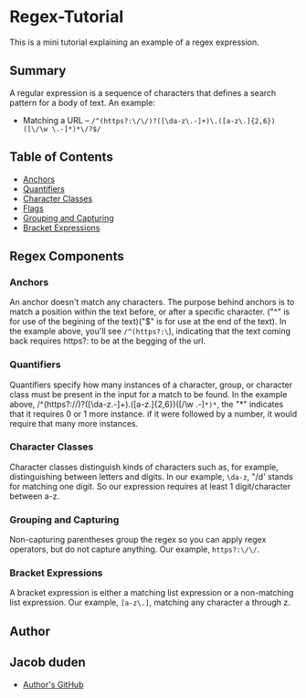 # Regex-Tutorial

This is a mini tutorial explaining an example of a regex expression.

## Summary

A regular expression is a sequence of characters that defines a search pattern for a body of text.
An example:
* Matching a URL &ndash; `/^(https?:\/\/)?([\da-z\.-]+)\.([a-z\.]{2,6})([\/\w \.-]*)*\/?$/`

## Table of Contents

- [Anchors](#anchors)
- [Quantifiers](#quantifiers)
- [Character Classes](#character-classes)
- [Flags](#flags)
- [Grouping and Capturing](#grouping-and-capturing)
- [Bracket Expressions](#bracket-expressions)

## Regex Components

### Anchors

An anchor doesn't match any characters. The purpose behind anchors is to match a position within the text before, or after a specific character. ("^" is for use of the begining of the text)("$" is for use at the end of the text). In the example above, you'll see `/^(https?:\`), indicating that the text coming back requires https?: to be at the begging of the url.

### Quantifiers

Quantifiers specify how many instances of a character, group, or character class must be present in the input for a match to be found. In the example above, /^(https?:\/\/)?([\da-z\.-]+)\.([a-z\.]{2,6})([\/\w \.-]`*)*`, the "*" indicates that it requires 0 or 1 more instance. if it were followed by a number, it would require that many more instances.

### Character Classes

Character classes distinguish kinds of characters such as, for example, distinguishing between letters and digits. In our example, `\da-z`, "/d' stands for matching one digit. So our expression requires at least 1 digit/character between a-z.

### Grouping and Capturing

Non-capturing parentheses group the regex so you can apply regex operators, but do not capture anything. Our example, `https?:\/\/`.

### Bracket Expressions

A bracket expression is either a matching list expression or a non-matching list expression. Our example, `[a-z\.]`, matching any character a through z.

## Author

## Jacob duden

* [Author's GitHub](https://github.com/jacobduden)